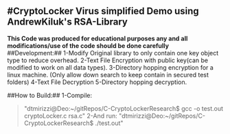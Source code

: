 #CryptoLocker Virus simplified Demo using AndrewKiluk's RSA-Library
----------------------
**This Code was produced for educational purposes any and all modifications/use of the code should be done carefully**
##Development:##
1-Modify Original library to only contain one key object type to reduce overhead. 
2-Text File Encryption with public key(can be modified to work on all data types).
3-Directory hopping encryption for a linux machine. (Only allow down search to keep contain in secured test folders)
4-Text File Decryption
5-Directory hopping decryption.

##How to Build:##
1-Compile:
>"dtmirizzi@Deo:~/gitRepos/C-CryptoLockerResearch$ gcc -o test.out cryptoLocker.c rsa.c"
2-And run: 
>"dtmirizzi@Deo:~/gitRepos/C-CryptoLockerResearch$ ./test.out"
